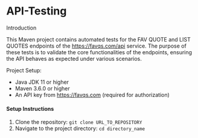 # API-Testing
Introduction

This Maven project contains automated tests for the FAV QUOTE and LIST QUOTES endpoints of the https://favqs.com/api service. The purpose of these tests is to validate the core functionalities of the endpoints, ensuring the API behaves as expected under various scenarios.

Project Setup:

- Java JDK 11 or higher
- Maven 3.6.0 or higher
- An API key from https://favqs.com (required for authorization)

#### Setup Instructions
1. Clone the repository: `git clone URL_TO_REPOSITORY`
2. Navigate to the project directory: `cd directory_name`
